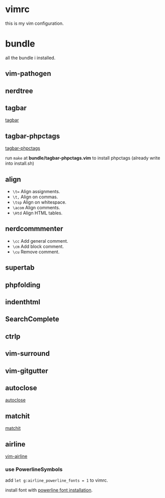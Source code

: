 # vimrc

this is my vim configuration.


# bundle

all the bundle i installed.

## vim-pathogen

## nerdtree

## tagbar

[tagbar](http://majutsushi.github.io/tagbar/)

## tagbar-phpctags

[tagbar-phpctags](https://github.com/vim-php/tagbar-phpctags.vim)

run ``make`` at **bundle/tagbar-phpctags.vim** to install phpctags (already write into install.sh)

## align

* ``\t=`` Align assignments.
* ``\t,`` Align on commas.
* ``\tsp`` Align on whitespace.
* ``\acom`` Align comments.
* ``\Htd`` Align HTML tables.

## nerdcommmenter

* ``\cc``  Add general comment.
* ``\cm``  Add block comment.
* ``\cu``  Remove comment.

## supertab

## phpfolding

## indenthtml

## SearchComplete

## ctrlp

## vim-surround

## vim-gitgutter

## autoclose

[autoclose](https://github.com/Townk/vim-autoclose)

## matchit

[matchit](https://github.com/vim-scripts/matchit.zip)

## airline

[vim-airline](https://github.com/bling/vim-airline)

### use PowerlineSymbols

add `let g:airline_powerline_fonts = 1` to vimrc.

install font with [powerline font installation](https://powerline.readthedocs.org/en/latest/installation/linux.html#font-installation).
